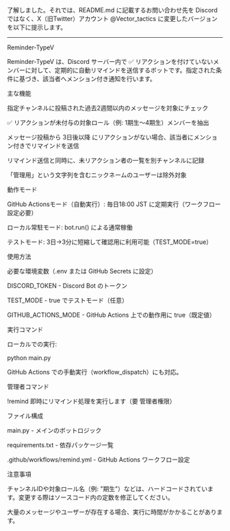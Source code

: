 了解しました。それでは、README.md に記載するお問い合わせ先を Discord ではなく、X（旧Twitter）アカウント @Vector_tactics に変更したバージョンを以下に提示します。


---

Reminder-TypeV

Reminder-TypeV は、Discord サーバー内で ✅ リアクションを付けていないメンバーに対して、定期的に自動リマインドを送信するボットです。指定された条件に基づき、該当者へメンション付き通知を行います。

主な機能

指定チャンネルに投稿された過去2週間以内のメッセージを対象にチェック

✅ リアクションが未付与の対象ロール（例: 1期生〜4期生）メンバーを抽出

メッセージ投稿から 3日後以降 にリアクションがない場合、該当者にメンション付きでリマインドを送信

リマインド送信と同時に、未リアクション者の一覧を別チャンネルに記録

「管理用」という文字列を含むニックネームのユーザーは除外対象


動作モード

GitHub Actionsモード（自動実行）: 毎日18:00 JST に定期実行（ワークフロー設定必要）

ローカル常駐モード: bot.run() による通常稼働

テストモード: 3日→3分に短縮して確認用に利用可能（TEST_MODE=true）


使用方法

必要な環境変数（.env または GitHub Secrets に設定）

DISCORD_TOKEN - Discord Bot のトークン

TEST_MODE - true でテストモード（任意）

GITHUB_ACTIONS_MODE - GitHub Actions 上での動作用に true（既定値）


実行コマンド

ローカルでの実行:

python main.py

GitHub Actions での手動実行（workflow_dispatch）にも対応。

管理者コマンド

!remind
即時にリマインド処理を実行します（要 管理者権限）


ファイル構成

main.py - メインのボットロジック

requirements.txt - 依存パッケージ一覧

.github/workflows/remind.yml - GitHub Actions ワークフロー設定


注意事項

チャンネルIDや対象ロール名（例: "期生"）などは、ハードコードされています。変更する際はソースコード内の定数を修正してください。

大量のメッセージやユーザーが存在する場合、実行に時間がかかることがあります。

